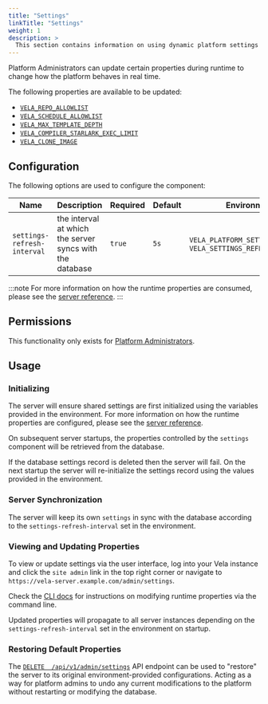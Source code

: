 ```yaml
---
title: "Settings"
linkTitle: "Settings"
weight: 1
description: >
  This section contains information on using dynamic platform settings for the Vela server.
---
```


Platform Administrators can update certain properties during runtime to change how the platform behaves in real time.

The following properties are available to be updated:

* [`VELA_REPO_ALLOWLIST`](/reference/installation/server/#vela_repo_allowlist)
* [`VELA_SCHEDULE_ALLOWLIST`](/reference/installation/server/#vela_schedule_allowlist)
* [`VELA_MAX_TEMPLATE_DEPTH`](/reference/installation/server/#vela_max_template_depth)
* [`VELA_COMPILER_STARLARK_EXEC_LIMIT`](/reference/installation/server/#vela_compiler_starlark_exec_limit)
* [`VELA_CLONE_IMAGE`](/reference/installation/server/#vela_clone_image)


## Configuration

The following options are used to configure the component:

| Name                        | Description                                              | Required | Default | Environment Variables                                                       |
| --------------------------- | -------------------------------------------------------- | -------- | ------- | --------------------------------------------------------------------------- |
| `settings-refresh-interval` | the interval at which the server syncs with the database | `true`   | `5s`    | `VELA_PLATFORM_SETTINGS_REFRESH_INTERVAL`, `VELA_SETTINGS_REFRESH_INTERVAL` |

:::note
For more information on how the runtime properties are consumed, please see the [server reference](/docs/reference/installation/server/server.md).
:::

## Permissions

This functionality only exists for [Platform Administrators](/docs/usage/roles.md).

## Usage

### Initializing

The server will ensure shared settings are first initialized using the variables provided in the environment. For more information on how the runtime properties are configured, please see the [server reference](/docs/reference/installation/server/server.md). 

On subsequent server startups, the properties controlled by the `settings` component will be retrieved from the database.

If the database settings record is deleted then the server will fail. On the next startup the server will re-initialize the settings record using the values provided in the environment.

### Server Synchronization

The server will keep its own `settings` in sync with the database according to the `settings-refresh-interval` set in the environment.

### Viewing and Updating Properties

To view or update settings via the user interface, log into your Vela instance and click the `site admin` link in the top right corner or navigate to `https://vela-server.example.com/admin/settings`.

Check the [CLI docs](/docs/reference/cli/settings/settings.md) for instructions on modifying runtime properties via the command line.

Updated properties will propagate to all server instances depending on the `settings-refresh-interval` set in the environment on startup.

### Restoring Default Properties

The [`DELETE  /api/v1/admin/settings`](/docs/reference/api/admin/settings/restore.md) API endpoint can be used to "restore" the server to its original environment-provided configurations. Acting as a way for platform admins to undo any current modifications to the platform without restarting or modifying the database.
